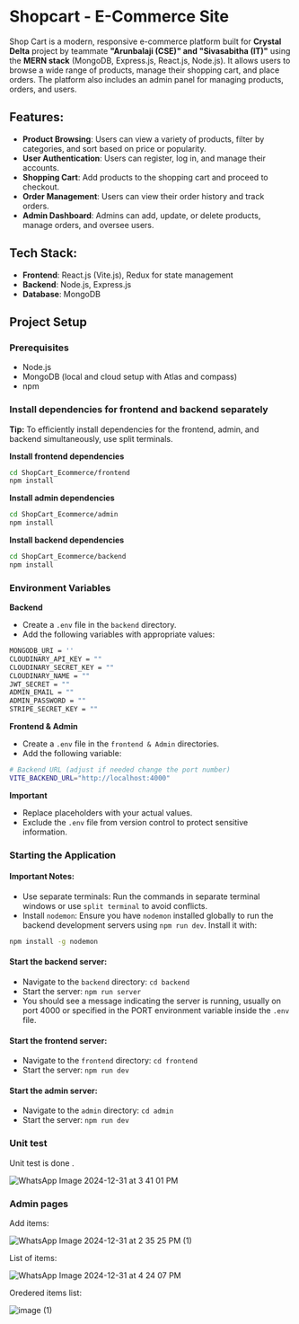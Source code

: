
# **Shopcart - E-Commerce Site**

Shop Cart is a modern, responsive e-commerce platform built for **Crystal Delta** project by teammate **"Arunbalaji (CSE)" and "Sivasabitha (IT)"** using the **MERN stack** (MongoDB, Express.js, React.js, Node.js). It allows users to browse a wide range of products, manage their shopping cart, and place orders. The platform also includes an admin panel for managing products, orders, and users. 



## Features:
- **Product Browsing**: Users can view a variety of products, filter by categories, and sort based on price or popularity.
- **User Authentication**: Users can register, log in, and manage their accounts.
- **Shopping Cart**: Add products to the shopping cart and proceed to checkout.
- **Order Management**: Users can view their order history and track orders.
- **Admin Dashboard**: Admins can add, update, or delete products, manage orders, and oversee users.

## Tech Stack:
- **Frontend**: React.js (Vite.js), Redux for state management
- **Backend**: Node.js, Express.js
- **Database**: MongoDB

## **Project Setup**

### **Prerequisites**
- Node.js 
- MongoDB (local and cloud setup with Atlas and compass)
- npm 

### Install dependencies for frontend and backend separately
**Tip:** To efficiently install dependencies for the frontend, admin, and backend simultaneously, use split terminals.

**Install frontend dependencies**
```bash
cd ShopCart_Ecommerce/frontend
npm install
```

**Install admin dependencies**
```bash
cd ShopCart_Ecommerce/admin
npm install
```

**Install backend dependencies**
```bash
cd ShopCart_Ecommerce/backend
npm install
```

### Environment Variables
**Backend**
- Create a `.env` file in the `backend` directory.
- Add the following variables with appropriate values:

```bash
MONGODB_URI = ''
CLOUDINARY_API_KEY = ""
CLOUDINARY_SECRET_KEY = ""
CLOUDINARY_NAME = ""
JWT_SECRET = ""
ADMIN_EMAIL = ""
ADMIN_PASSWORD = ""
STRIPE_SECRET_KEY = ""
```

**Frontend & Admin**
- Create a `.env` file in the `frontend & Admin` directories.
- Add the following variable:
```bash
# Backend URL (adjust if needed change the port number)
VITE_BACKEND_URL="http://localhost:4000"
```

**Important**
- Replace placeholders with your actual values.
- Exclude the `.env` file from version control to protect sensitive information.

### Starting the Application

#### **Important Notes:**
- Use separate terminals: Run the commands in separate terminal windows or use `split terminal` to avoid conflicts.
- Install `nodemon`: Ensure you have `nodemon` installed globally to run the backend development servers using `npm run dev`. Install it with:
```bash
npm install -g nodemon
```

#### **Start the backend server:**
- Navigate to the `backend` directory: `cd backend`
- Start the server: `npm run server`
- You should see a message indicating the server is running, usually on port 4000 or specified in the PORT environment variable inside the `.env` file.

#### **Start the frontend server:**
- Navigate to the `frontend` directory: `cd frontend`
- Start the server: `npm run dev`

#### **Start the admin server:**
- Navigate to the `admin` directory: `cd admin`
- Start the server: `npm run dev`

### Unit test
Unit test is done .

![WhatsApp Image 2024-12-31 at 3 41 01 PM](https://github.com/user-attachments/assets/56f1f3e0-d1d8-407e-8f23-a8b13ac43663)

### Admin pages

Add items:

![WhatsApp Image 2024-12-31 at 2 35 25 PM (1)](https://github.com/user-attachments/assets/ee7a21c4-1089-41f6-b363-ba496b0e5ca0)

List of items:

![WhatsApp Image 2024-12-31 at 4 24 07 PM](https://github.com/user-attachments/assets/fdd831e9-0b5a-4762-abf8-d90d8dd8322b)

Oredered items list:

![image (1)](https://github.com/user-attachments/assets/03822f74-ea65-46a4-9d05-df775a9a82b7)





